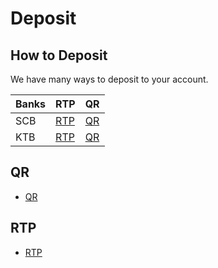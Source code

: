 # Deposit
## How to Deposit

We have many ways to deposit to your account.

| Banks | RTP | QR |
|-------|-----|----|
| SCB   | [RTP](rtp/scb) | [QR](qr/scb) |
| KTB   | [RTP](rtp/ktb) | [QR](qr/ktb) |

## QR
* [QR](qr)

## RTP
* [RTP](rtp)
